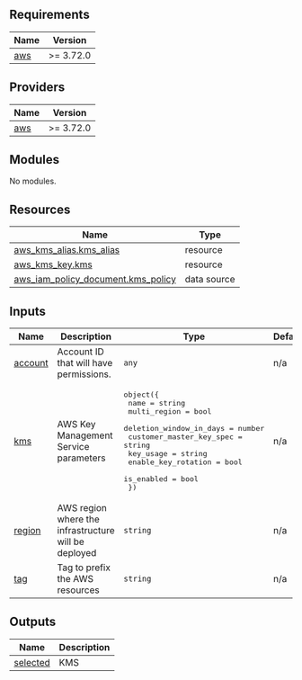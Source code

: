 <!-- BEGIN_TF_DOCS -->
## Requirements

| Name | Version |
|------|---------|
| <a name="requirement_aws"></a> [aws](#requirement\_aws) | >= 3.72.0 |

## Providers

| Name | Version |
|------|---------|
| <a name="provider_aws"></a> [aws](#provider\_aws) | >= 3.72.0 |

## Modules

No modules.

## Resources

| Name | Type |
|------|------|
| [aws_kms_alias.kms_alias](https://registry.terraform.io/providers/hashicorp/aws/latest/docs/resources/kms_alias) | resource |
| [aws_kms_key.kms](https://registry.terraform.io/providers/hashicorp/aws/latest/docs/resources/kms_key) | resource |
| [aws_iam_policy_document.kms_policy](https://registry.terraform.io/providers/hashicorp/aws/latest/docs/data-sources/iam_policy_document) | data source |

## Inputs

| Name | Description | Type | Default | Required |
|------|-------------|------|---------|:--------:|
| <a name="input_account"></a> [account](#input\_account) | Account ID that will have permissions. | `any` | n/a | yes |
| <a name="input_kms"></a> [kms](#input\_kms) | AWS Key Management Service parameters | <pre>object({<br>    name                     = string<br>    multi_region             = bool<br>    deletion_window_in_days  = number<br>    customer_master_key_spec = string<br>    key_usage                = string<br>    enable_key_rotation      = bool<br>    is_enabled               = bool<br>  })</pre> | n/a | yes |
| <a name="input_region"></a> [region](#input\_region) | AWS region where the infrastructure will be deployed | `string` | n/a | yes |
| <a name="input_tag"></a> [tag](#input\_tag) | Tag to prefix the AWS resources | `string` | n/a | yes |

## Outputs

| Name | Description |
|------|-------------|
| <a name="output_selected"></a> [selected](#output\_selected) | KMS |
<!-- END_TF_DOCS -->